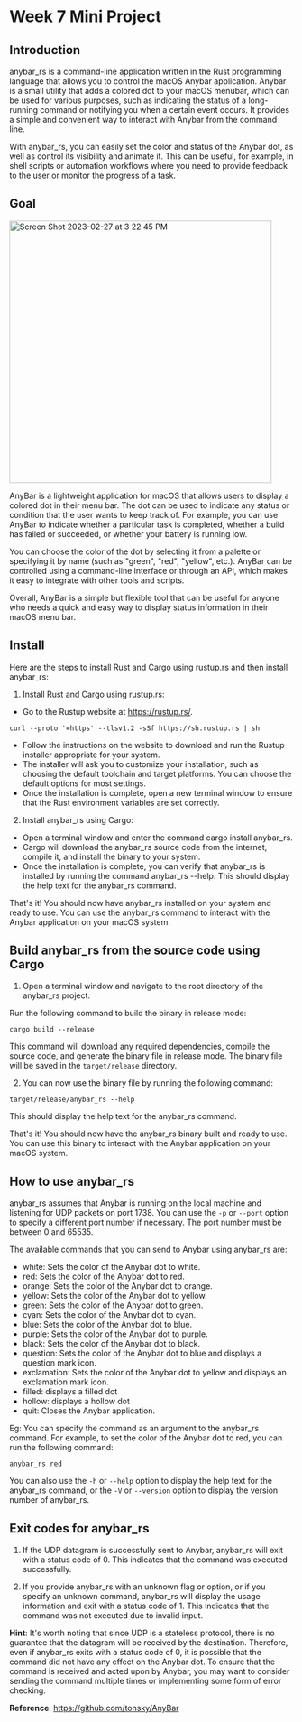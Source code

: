 # Week 7 Mini Project

## Introduction
anybar_rs is a command-line application written in the Rust programming language that allows you to control the macOS Anybar application. Anybar is a small utility that adds a colored dot to your macOS menubar, which can be used for various purposes, such as indicating the status of a long-running command or notifying you when a certain event occurs. It provides a simple and convenient way to interact with Anybar from the command line. 

With anybar_rs, you can easily set the color and status of the Anybar dot, as well as control its visibility and animate it. This can be useful, for example, in shell scripts or automation workflows where you need to provide feedback to the user or monitor the progress of a task.

## Goal
<img width="465" alt="Screen Shot 2023-02-27 at 3 22 45 PM" src="https://user-images.githubusercontent.com/112274822/221677172-a5602957-74ab-4cae-a183-42cc80545ccc.png">

AnyBar is a lightweight application for macOS that allows users to display a colored dot in their menu bar. The dot can be used to indicate any status or condition that the user wants to keep track of. For example, you can use AnyBar to indicate whether a particular task is completed, whether a build has failed or succeeded, or whether your battery is running low.

You can choose the color of the dot by selecting it from a palette or specifying it by name (such as "green", "red", "yellow", etc.). AnyBar can be controlled using a command-line interface or through an API, which makes it easy to integrate with other tools and scripts.

Overall, AnyBar is a simple but flexible tool that can be useful for anyone who needs a quick and easy way to display status information in their macOS menu bar.


## Install
Here are the steps to install Rust and Cargo using rustup.rs and then install anybar_rs:

1. Install Rust and Cargo using rustup.rs:
* Go to the Rustup website at https://rustup.rs/.
```
curl --proto '=https' --tlsv1.2 -sSf https://sh.rustup.rs | sh
```
* Follow the instructions on the website to download and run the Rustup installer appropriate for your system.
* The installer will ask you to customize your installation, such as choosing the default toolchain and target platforms. You can choose the default options for most settings.
* Once the installation is complete, open a new terminal window to ensure that the Rust environment variables are set correctly.

2. Install anybar_rs using Cargo:
* Open a terminal window and enter the command cargo install anybar_rs.
* Cargo will download the anybar_rs source code from the internet, compile it, and install the binary to your system.
* Once the installation is complete, you can verify that anybar_rs is installed by running the command anybar_rs --help. This should display the help text for the anybar_rs command.

That's it! You should now have anybar_rs installed on your system and ready to use. You can use the anybar_rs command to interact with the Anybar application on your macOS system.

## Build anybar_rs from the source code using Cargo
1. Open a terminal window and navigate to the root directory of the anybar_rs project.

Run the following command to build the binary in release mode:
```
cargo build --release
```

This command will download any required dependencies, compile the source code, and generate the binary file in release mode. The binary file will be saved in the `target/release` directory.

2. You can now use the binary file by running the following command:
```
target/release/anybar_rs --help
```

This should display the help text for the anybar_rs command.

That's it! You should now have the anybar_rs binary built and ready to use. You can use this binary to interact with the Anybar application on your macOS system.

## How to use anybar_rs
anybar_rs assumes that Anybar is running on the local machine and listening for UDP packets on port 1738. 
You can use the `-p` or `--port` option to specify a different port number if necessary. The port number must be between 0 and 65535.

The available commands that you can send to Anybar using anybar_rs are:

* white: Sets the color of the Anybar dot to white.
* red: Sets the color of the Anybar dot to red.
* orange: Sets the color of the Anybar dot to orange.
* yellow: Sets the color of the Anybar dot to yellow.
* green: Sets the color of the Anybar dot to green.
* cyan: Sets the color of the Anybar dot to cyan.
* blue: Sets the color of the Anybar dot to blue.
* purple: Sets the color of the Anybar dot to purple.
* black: Sets the color of the Anybar dot to black.
* question: Sets the color of the Anybar dot to blue and displays a question mark icon.
* exclamation: Sets the color of the Anybar dot to yellow and displays an exclamation mark icon.
* filled: displays a filled dot
* hollow: displays a hollow dot
* quit: Closes the Anybar application.

Eg: You can specify the command as an argument to the anybar_rs command. For example, to set the color of the Anybar dot to red, you can run the following command:
```
anybar_rs red
```

You can also use the `-h` or `--help` option to display the help text for the anybar_rs command, or the `-V` or `--version` option to display the version number of anybar_rs.

## Exit codes for anybar_rs
1. If the UDP datagram is successfully sent to Anybar, anybar_rs will exit with a status code of 0. This indicates that the command was executed successfully.

2. If you provide anybar_rs with an unknown flag or option, or if you specify an unknown command, anybar_rs will display the usage information and exit with a status code of 1. This indicates that the command was not executed due to invalid input.

**Hint**: It's worth noting that since UDP is a stateless protocol, there is no guarantee that the datagram will be received by the destination. Therefore, even if anybar_rs exits with a status code of 0, it is possible that the command did not have any effect on the Anybar dot. To ensure that the command is received and acted upon by Anybar, you may want to consider sending the command multiple times or implementing some form of error checking.

**Reference**: https://github.com/tonsky/AnyBar
